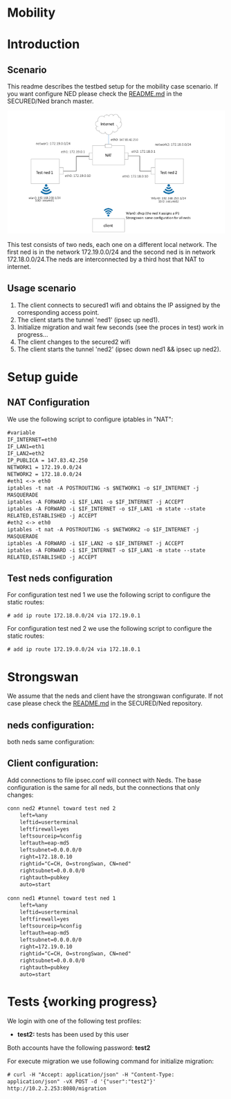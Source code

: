 Mobility
========

Introduction
=============

Scenario
--------
This readme describes the testbed setup for the mobility case scenario. If you want configure NED please check the [README.md](https://gitlab.secured-fp7.eu/secured/ned) in the SECURED/Ned branch master.

![Environment[fig:proto]](images/esquema_testned.png)

This test consists of two neds, each one on a different local network. The first ned is in the network 172.19.0.0/24 and the second ned is in network 172.18.0.0/24.The neds are interconnected by a third host that NAT to internet.

Usage scenario
--------------
  1. The client connects to secured1 wifi and obtains the IP assigned by the corresponding access point.
  2. The client starts the tunnel 'ned1' (ipsec up ned1).
  3. Initialize migration and wait few seconds (see the proces in test) work in progress...
  4. The client changes to the  secured2 wifi 
  5. The client starts the tunnel 'ned2' (ipsec down ned1 && ipsec up ned2).



Setup guide
===================

NAT Configuration
-------------------
We use the following script to configure iptables in "NAT":

  	#variable
  	IF_INTERNET=eth0
  	IF_LAN1=eth1
   	IF_LAN2=eth2
  	IP_PUBLICA = 147.83.42.250
  	NETWORK1 = 172.19.0.0/24
  	NETWORK2 = 172.18.0.0/24
  	#eth1 <-> eth0
  	iptables -t nat -A POSTROUTING -s $NETWORK1 -o $IF_INTERNET -j MASQUERADE
  	iptables -A FORWARD -i $IF_LAN1 -o $IF_INTERNET -j ACCEPT
  	iptables -A FORWARD -i $IF_INTERNET -o $IF_LAN1 -m state --state RELATED,ESTABLISHED -j ACCEPT
  	#eth2 <-> eth0
  	iptables -t nat -A POSTROUTING -s $NETWORK2 -o $IF_INTERNET -j MASQUERADE
  	iptables -A FORWARD -i $IF_LAN2 -o $IF_INTERNET -j ACCEPT
  	iptables -A FORWARD -i $IF_INTERNET -o $IF_LAN1 -m state --state RELATED,ESTABLISHED -j ACCEPT
  	
Test neds configuration
------------------

For configuration test ned 1 we use the following script to configure the static routes:

	# add ip route 172.18.0.0/24 via 172.19.0.1

For configuration test ned 2 we use the following script to configure the static routes:
	
	# add ip route 172.19.0.0/24 via 172.18.0.1
	
Strongswan
==========
We assume that the neds and client have the strongswan configurate. If not case please check the [README.md](https://gitlab.secured-fp7.eu/secured/ned) in the SECURED/Ned repository.

neds configuration:
--------------------
both neds same configuration:



Client configuration:
---------------------
Add connections to file ipsec.conf will connect with Neds. The base configuration is the same for all neds, but the connections that only changes:


	conn ned2 #tunnel toward test ned 2
        left=%any
        leftid=userterminal
        leftfirewall=yes
        leftsourceip=%config
        leftauth=eap-md5
        leftsubnet=0.0.0.0/0
        right=172.18.0.10
        rightid="C=CH, O=strongSwan, CN=ned"
        rightsubnet=0.0.0.0/0
        rightauth=pubkey
        auto=start

	conn ned1 #tunnel toward test ned 1
        left=%any
        leftid=userterminal
        leftfirewall=yes
        leftsourceip=%config
        leftauth=eap-md5
        leftsubnet=0.0.0.0/0
        right=172.19.0.10
        rightid="C=CH, O=strongSwan, CN=ned"
        rightsubnet=0.0.0.0/0
        rightauth=pubkey
        auto=start


Tests {working progress}
=====

We login with one of the following test profiles:

-   **test2:** tests has been used by this user

Both accounts have the following password: **test2**

 For execute migration we use following command for initialize migration:

	# curl -H "Accept: application/json" -H "Content-Type: application/json" -vX POST -d '{"user":"test2"}' http://10.2.2.253:8080/migration




